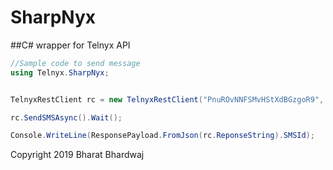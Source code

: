 # SharpNyx
##C# wrapper for Telnyx API

```csharp
//Sample code to send message
using Telnyx.SharpNyx;


TelnyxRestClient rc = new TelnyxRestClient("PnuROvNNFSMvHStXdBGzgoR9", "+16508976777", "+16506003337", "Hello Telnyx");

rc.SendSMSAsync().Wait();

Console.WriteLine(ResponsePayload.FromJson(rc.ReponseString).SMSId);
```


Copyright 2019 Bharat Bhardwaj